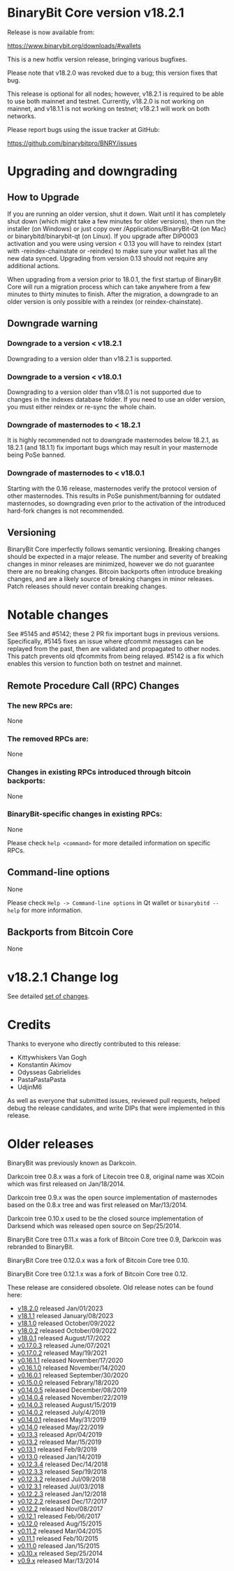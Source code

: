 BinaryBit Core version v18.2.1
=========================

Release is now available from:

  <https://www.binarybit.org/downloads/#wallets>

This is a new hotfix version release, bringing various bugfixes.

Please note that v18.2.0 was revoked due to a bug; this version fixes that bug.

This release is optional for all nodes; however, v18.2.1 is required to be
able to use both mainnet and testnet. Currently, v18.2.0 is not working on mainnet,
and v18.1.1 is not working on testnet; v18.2.1 will work on both networks.

Please report bugs using the issue tracker at GitHub:

  <https://github.com/binarybitpro/BNRY/issues>


Upgrading and downgrading
=========================

How to Upgrade
--------------

If you are running an older version, shut it down. Wait until it has completely
shut down (which might take a few minutes for older versions), then run the
installer (on Windows) or just copy over /Applications/BinaryBit-Qt (on Mac) or
binarybitd/binarybit-qt (on Linux). If you upgrade after DIP0003 activation and you were
using version < 0.13 you will have to reindex (start with -reindex-chainstate
or -reindex) to make sure your wallet has all the new data synced. Upgrading
from version 0.13 should not require any additional actions.

When upgrading from a version prior to 18.0.1, the
first startup of BinaryBit Core will run a migration process which can take anywhere
from a few minutes to thirty minutes to finish. After the migration, a
downgrade to an older version is only possible with a reindex
(or reindex-chainstate).

Downgrade warning
-----------------

### Downgrade to a version < v18.2.1

Downgrading to a version older than v18.2.1 is supported.

### Downgrade to a version < v18.0.1

Downgrading to a version older than v18.0.1 is not supported due to changes in
the indexes database folder. If you need to use an older version, you must
either reindex or re-sync the whole chain.

### Downgrade of masternodes to < 18.2.1

It is highly recommended not to downgrade masternodes below 18.2.1, as 18.2.1 (and 18.1.1)
fix important bugs which may result in your masternode being PoSe banned.

### Downgrade of masternodes to < v18.0.1

Starting with the 0.16 release, masternodes verify the protocol version of other
masternodes. This results in PoSe punishment/banning for outdated masternodes,
so downgrading even prior to the activation of the introduced hard-fork changes
is not recommended.

Versioning
----------

BinaryBit Core imperfectly follows semantic versioning. Breaking changes should be
expected in a major release. The number and severity of breaking changes in minor
releases are minimized, however we do not guarantee there are no breaking changes.
Bitcoin backports often introduce breaking changes, and are a likely source of
breaking changes in minor releases. Patch releases should never contain breaking changes.

Notable changes
===============
See #5145 and #5142; these 2 PR fix important bugs in previous versions. Specifically,
#5145 fixes an issue where qfcommit messages can be replayed from the past, then are
validated and propagated to other nodes. This patch prevents old qfcommits
from being relayed. #5142 is a fix which enables this version to function both on testnet
and mainnet.


Remote Procedure Call (RPC) Changes
-----------------------------------

### The new RPCs are:
None

### The removed RPCs are:
None

### Changes in existing RPCs introduced through bitcoin backports:
None

### BinaryBit-specific changes in existing RPCs:
None

Please check `help <command>` for more detailed information on specific RPCs.

Command-line options
--------------------
None

Please check `Help -> Command-line options` in Qt wallet or `binarybitd --help` for
more information.

Backports from Bitcoin Core
---------------------------
None

v18.2.1 Change log
==================

See detailed [set of changes](https://github.com/binarybitpro/BNRY/compare/v18.2.0...binarybitpay:v18.2.1).

Credits
=======

Thanks to everyone who directly contributed to this release:

- Kittywhiskers Van Gogh
- Konstantin Akimov
- Odysseas Gabrielides
- PastaPastaPasta
- UdjinM6

As well as everyone that submitted issues, reviewed pull requests, helped debug the release candidates, and write DIPs that were implemented in this release.

Older releases
==============

BinaryBit was previously known as Darkcoin.

Darkcoin tree 0.8.x was a fork of Litecoin tree 0.8, original name was XCoin
which was first released on Jan/18/2014.

Darkcoin tree 0.9.x was the open source implementation of masternodes based on
the 0.8.x tree and was first released on Mar/13/2014.

Darkcoin tree 0.10.x used to be the closed source implementation of Darksend
which was released open source on Sep/25/2014.

BinaryBit Core tree 0.11.x was a fork of Bitcoin Core tree 0.9,
Darkcoin was rebranded to BinaryBit.

BinaryBit Core tree 0.12.0.x was a fork of Bitcoin Core tree 0.10.

BinaryBit Core tree 0.12.1.x was a fork of Bitcoin Core tree 0.12.

These release are considered obsolete. Old release notes can be found here:

- [v18.2.0](https://github.com/binarybitpro/BNRY/blob/master/doc/release-notes/binarybit/release-notes-18.2.0.md) released Jan/01/2023
- [v18.1.1](https://github.com/binarybitpro/BNRY/blob/master/doc/release-notes/binarybit/release-notes-18.1.1.md) released January/08/2023
- [v18.1.0](https://github.com/binarybitpro/BNRY/blob/master/doc/release-notes/binarybit/release-notes-18.1.0.md) released October/09/2022
- [v18.0.2](https://github.com/binarybitpro/BNRY/blob/master/doc/release-notes/binarybit/release-notes-18.0.2.md) released October/09/2022
- [v18.0.1](https://github.com/binarybitpro/BNRY/blob/master/doc/release-notes/binarybit/release-notes-18.0.1.md) released August/17/2022
- [v0.17.0.3](https://github.com/binarybitpro/BNRY/blob/master/doc/release-notes/binarybit/release-notes-0.17.0.3.md) released June/07/2021
- [v0.17.0.2](https://github.com/binarybitpro/BNRY/blob/master/doc/release-notes/binarybit/release-notes-0.17.0.2.md) released May/19/2021
- [v0.16.1.1](https://github.com/binarybitpro/BNRY/blob/master/doc/release-notes/binarybit/release-notes-0.16.1.1.md) released November/17/2020
- [v0.16.1.0](https://github.com/binarybitpro/BNRY/blob/master/doc/release-notes/binarybit/release-notes-0.16.1.0.md) released November/14/2020
- [v0.16.0.1](https://github.com/binarybitpro/BNRY/blob/master/doc/release-notes/binarybit/release-notes-0.16.0.1.md) released September/30/2020
- [v0.15.0.0](https://github.com/binarybitpro/BNRY/blob/master/doc/release-notes/binarybit/release-notes-0.15.0.0.md) released Febrary/18/2020
- [v0.14.0.5](https://github.com/binarybitpro/BNRY/blob/master/doc/release-notes/binarybit/release-notes-0.14.0.5.md) released December/08/2019
- [v0.14.0.4](https://github.com/binarybitpro/BNRY/blob/master/doc/release-notes/binarybit/release-notes-0.14.0.4.md) released November/22/2019
- [v0.14.0.3](https://github.com/binarybitpro/BNRY/blob/master/doc/release-notes/binarybit/release-notes-0.14.0.3.md) released August/15/2019
- [v0.14.0.2](https://github.com/binarybitpro/BNRY/blob/master/doc/release-notes/binarybit/release-notes-0.14.0.2.md) released July/4/2019
- [v0.14.0.1](https://github.com/binarybitpro/BNRY/blob/master/doc/release-notes/binarybit/release-notes-0.14.0.1.md) released May/31/2019
- [v0.14.0](https://github.com/binarybitpro/BNRY/blob/master/doc/release-notes/binarybit/release-notes-0.14.0.md) released May/22/2019
- [v0.13.3](https://github.com/binarybitpro/BNRY/blob/master/doc/release-notes/binarybit/release-notes-0.13.3.md) released Apr/04/2019
- [v0.13.2](https://github.com/binarybitpro/BNRY/blob/master/doc/release-notes/binarybit/release-notes-0.13.2.md) released Mar/15/2019
- [v0.13.1](https://github.com/binarybitpro/BNRY/blob/master/doc/release-notes/binarybit/release-notes-0.13.1.md) released Feb/9/2019
- [v0.13.0](https://github.com/binarybitpro/BNRY/blob/master/doc/release-notes/binarybit/release-notes-0.13.0.md) released Jan/14/2019
- [v0.12.3.4](https://github.com/binarybitpro/BNRY/blob/master/doc/release-notes/binarybit/release-notes-0.12.3.4.md) released Dec/14/2018
- [v0.12.3.3](https://github.com/binarybitpro/BNRY/blob/master/doc/release-notes/binarybit/release-notes-0.12.3.3.md) released Sep/19/2018
- [v0.12.3.2](https://github.com/binarybitpro/BNRY/blob/master/doc/release-notes/binarybit/release-notes-0.12.3.2.md) released Jul/09/2018
- [v0.12.3.1](https://github.com/binarybitpro/BNRY/blob/master/doc/release-notes/binarybit/release-notes-0.12.3.1.md) released Jul/03/2018
- [v0.12.2.3](https://github.com/binarybitpro/BNRY/blob/master/doc/release-notes/binarybit/release-notes-0.12.2.3.md) released Jan/12/2018
- [v0.12.2.2](https://github.com/binarybitpro/BNRY/blob/master/doc/release-notes/binarybit/release-notes-0.12.2.2.md) released Dec/17/2017
- [v0.12.2](https://github.com/binarybitpro/BNRY/blob/master/doc/release-notes/binarybit/release-notes-0.12.2.md) released Nov/08/2017
- [v0.12.1](https://github.com/binarybitpro/BNRY/blob/master/doc/release-notes/binarybit/release-notes-0.12.1.md) released Feb/06/2017
- [v0.12.0](https://github.com/binarybitpro/BNRY/blob/master/doc/release-notes/binarybit/release-notes-0.12.0.md) released Aug/15/2015
- [v0.11.2](https://github.com/binarybitpro/BNRY/blob/master/doc/release-notes/binarybit/release-notes-0.11.2.md) released Mar/04/2015
- [v0.11.1](https://github.com/binarybitpro/BNRY/blob/master/doc/release-notes/binarybit/release-notes-0.11.1.md) released Feb/10/2015
- [v0.11.0](https://github.com/binarybitpro/BNRY/blob/master/doc/release-notes/binarybit/release-notes-0.11.0.md) released Jan/15/2015
- [v0.10.x](https://github.com/binarybitpro/BNRY/blob/master/doc/release-notes/binarybit/release-notes-0.10.0.md) released Sep/25/2014
- [v0.9.x](https://github.com/binarybitpro/BNRY/blob/master/doc/release-notes/binarybit/release-notes-0.9.0.md) released Mar/13/2014
